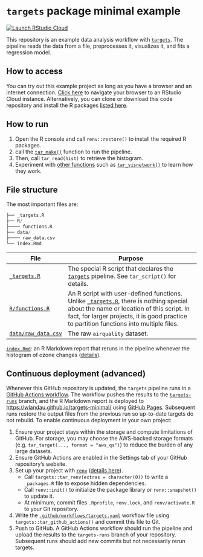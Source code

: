 
# `targets` package minimal example

[![Launch RStudio
Cloud](https://img.shields.io/badge/RStudio-Cloud-blue)](https://rstudio.cloud/project/1430691)

This repository is an example data analysis workflow with
[`targets`](https://docs.ropensci.org/targets). The pipeline reads the
data from a file, preprocesses it, visualizes it, and fits a regression
model.

## How to access

You can try out this example project as long as you have a browser and
an internet connection. [Click
here](https://rstudio.cloud/project/1430691) to navigate your browser to
an RStudio Cloud instance. Alternatively, you can clone or download this
code repository and install the R packages [listed
here](https://github.com/wlandau/targets-minimal/blob/03835c2aa4679dcf3f28c623a06d7505b18bee17/DESCRIPTION#L25-L30).

## How to run

1.  Open the R console and call `renv::restore()` to install the
    required R packages.
2.  call the
    [`tar_make()`](https://wlandau.github.io/targets/reference/tar_make.html)
    function to run the pipeline.
3.  Then, call `tar_read(hist)` to retrieve the histogram.
4.  Experiment with [other
    functions](https://wlandau.github.io/targets/reference/index.html)
    such as
    [`tar_visnetwork()`](https://wlandau.github.io/targets/reference/tar_visnetwork.html)
    to learn how they work.

## File structure

The most important files are:

``` r
├── _targets.R
├── R/
├──── functions.R
├── data/
├──── raw_data.csv
└── index.Rmd
```

| File                                                                                          | Purpose                                                                                                                                                                                                                                                                                            |
| --------------------------------------------------------------------------------------------- | -------------------------------------------------------------------------------------------------------------------------------------------------------------------------------------------------------------------------------------------------------------------------------------------------- |
| [`_targets.R`](https://github.com/wlandau/targets-minimal/blob/main/_targets.R)               | The special R script that declares the [`targets`](https://docs.ropensci.org/targets) pipeline. See `tar_script()` for details.                                                                                                                                                                    |
| [`R/functions.R`](https://github.com/wlandau/targets-minimal/blob/main/R/functions.R)         | An R script with user-defined functions. Unlike [`_targets.R`](https://github.com/wlandau/targets-minimal/blob/main/_targets.R), there is nothing special about the name or location of this script. In fact, for larger projects, it is good practice to partition functions into multiple files. |
| [`data/raw_data.csv`](https://github.com/wlandau/targets-minimal/blob/main/data/raw_data.csv) | The raw `airquality` dataset.                                                                                                                                                                                                                                                                      |

[`index.Rmd`](https://github.com/wlandau/targets-minimal/blob/main/index.Rmd):
an R Markdown report that reruns in the pipeline whenever the histogram
of ozone changes
([details](https://books.ropensci.org/targets/files.html#literate-programming)).

## Continuous deployment (advanced)

Whenever this GitHub repository is updated, the `targets` pipeline runs
in a [GitHub Actions
workflow](https://github.com/wlandau/targets-minimal/actions). The
workflow pushes the results to the
[`targets-runs`](https://github.com/wlandau/targets-minimal/tree/targets-runs)
branch, and the R Markdown report is deployed to
<https://wlandau.github.io/targets-minimal/> using [GitHub
Pages](https://pages.github.com/). Subsequent runs restore the output
files from the previous run so up-to-date targets do not rebuild. To
enable continuous deployment in your own project:

1.  Ensure your project stays within the storage and compute limitations
    of GitHub. For storage, you may choose the AWS-backed storage
    formats (e.g. `tar_target(..., format = "aws_qs")`) to reduce the
    burden of any large datasets.
2.  Ensure GitHub Actions are enabled in the Settings tab of your GitHub
    repository’s website.
3.  Set up your project with [`renv`](https://rstudio.github.io/renv/)
    ([details here](https://rstudio.github.io/renv/articles/ci.html)).
      - Call `targets::tar_renv(extras = character(0))` to write a
        `_packages.R` file to expose hidden dependencies.
      - Call `renv::init()` to initialize the package library or
        `renv::snapshot()` to update it.
      - At minimum, commit files `.Rprofile`, `renv.lock`, and
        `renv/activate.R` to your Git repository.
4.  Write the
    [`.github/workflows/targets.yaml`](https://github.com/wlandau/targets-minimal/blob/main/.github/workflows/targets.yaml)
    workflow file using `targets::tar_github_actions()` and commit this
    file to Git.
5.  Push to GitHub. A GitHub Actions workflow should run the pipeline
    and upload the results to the `targets-runs` branch of your
    repository. Subsequent runs should add new commits but not
    necessarily rerun targets.
